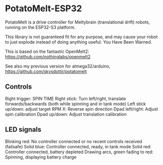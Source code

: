 # PotatoMelt-ESP32

PotatoMelt is a drive controller for Meltybrain (translational drift) robots, running on the ESP32-S3 platform.

This library is not guaranteed fit for any purpose, and may cause your robot to just explode instead of doing anything useful. You Have Been Warned.

This is based on the fantastic OpenMelt2: https://github.com/nothinglabs/openmelt2

See also my previous version for atmega32/arduino, https://github.com/skysdottir/potatomelt

## Controls

Right trigger: SPIN TIME
Right stick: Turn left/right, translate forwards/backwards (both while spinning and in tank mode)
Left stick up/down: adjust target RPM
X: Reverse spin direction
Dpad left/right: Adjust spin calibration
Dpad up/down: Adjust translation calibration

## LED signals

Blinking red: No controller connected or no recent controls received (failsafe)
Solid blue: Controller connected, ready, in tank mode
Solid red: Controller connected, battery depleted
Drawing arcs, green fading to red: Spinning, displaying battery charge